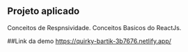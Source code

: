 ## Projeto aplicado

Conceitos de Respnsividade.
Conceitos Basicos do ReactJs.


##Link da demo
https://quirky-bartik-3b7676.netlify.app/
